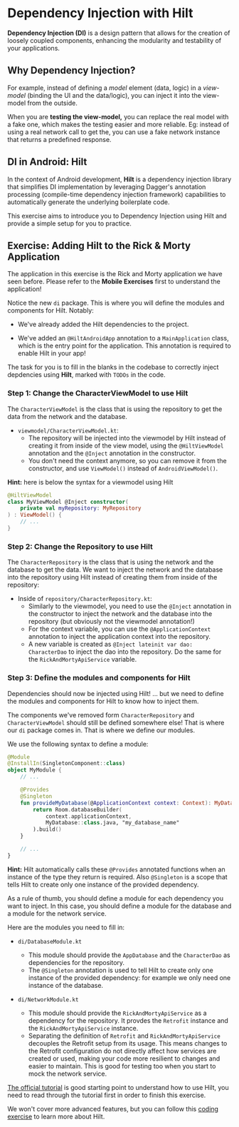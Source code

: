 # Dependency Injection with Hilt

__Dependency Injection (DI)__ is a design pattern that allows for the creation of loosely coupled components, enhancing the modularity and testability of your applications. 

## Why Dependency Injection?
For example, instead of defining a _model_ element (data, logic) in a _view-model_ (binding the UI and the data/logic), you can inject it into the view-model from the outside.

When you are **testing the view-model,** you can replace the real model with a fake one, which makes the testing easier and more reliable. Eg: instead of using a real network call to get the, you can use a fake network instance that returns a predefined response.

## DI in Android: Hilt
In the context of Android development, __Hilt__ is a dependency injection library that simplifies DI implementation by leveraging Dagger's annotation processing (compile-time dependency injection framework) capabilities to automatically generate the underlying boilerplate code. 

This exercise aims to introduce you to Dependency Injection using Hilt and provide a simple setup for you to practice.

## Exercise: Adding Hilt to the Rick & Morty Application
The application in this exercise is the Rick and Morty application we have seen before. Please refer to the **Mobile Exercises** first to understand the application!

Notice the new `di` package. This is where you will define the modules and components for Hilt. Notably: 
- We've already added the Hilt dependencies to the project.

- We've added an `@HiltAndroidApp` annotation to a `MainApplication` class, which is the entry point for the application. This annotation is required to enable Hilt in your app!

The task for you is to fill in the blanks in the codebase to correctly inject depdencies using __Hilt__, marked with `TODOs` in the code.

### Step 1: Change the CharacterViewModel to use Hilt

The `CharacterViewModel` is the class that is using the repository to get the data from the network and the database.

- `viewmodel/CharacterViewModel.kt`: 
    - The repository will be injected into the viewmodel by Hilt instead of creating it from inside of the view model, using the  `@HiltViewModel` annotation and the `@Inject` annotation in the constructor. 
    - You don't need the context anymore, so you can remove it from the constructor, and use `ViewModel()` instead of `AndroidViewModel()`.

**Hint:** here is below the syntax for a viewmodel using Hilt

```kotlin
@HiltViewModel
class MyViewModel @Inject constructor(
    private val myRepository: MyRepository
) : ViewModel() {
    // ...
}
```

### Step 2: Change the Repository to use Hilt

The `CharacterRepository` is the class that is using the network and the database to get the data. We want to inject the network and the database into the repository using Hilt instead of creating them from inside of the repository:

- Inside of `repository/CharacterRepository.kt`: 
    - Similarly to the viewmodel, you need to use the `@Inject` annotation in the constructor to inject the network and the database into the repository (but obviously not the viewmodel annotation!)
    - For the context variable, you can use the `@ApplicationContext` annotation to inject the application context into the repository.
    - A new variable is created as `@Inject lateinit var dao: CharacterDao` to inject the dao into the repository. Do the same for the `RickAndMortyApiService` variable.

### Step 3: Define the modules and components for Hilt

Dependencies should now be injected using Hilt! ... but we need to define the modules and components for Hilt to know how to inject them.

The components we've removed form `CharacterRepository` and `CharacterViewModel` should still be defined somewhere else! That is where our `di` package comes in. That is where we define our modules.

We use the following syntax to define a module:
```kotlin
@Module
@InstallIn(SingletonComponent::class)
object MyModule {
    // ...

    @Provides
    @Singleton
    fun provideMyDatabase(@ApplicationContext context: Context): MyDatabase {
        return Room.databaseBuilder(
            context.applicationContext,
            MyDatabase::class.java, "my_database_name"
        ).build()
    }

    // ...
}
```

**Hint:** Hilt automatically calls these `@Provides` annotated functions when an instance of the type they return is required. Also `@Singleton` is a scope that tells Hilt to create only one instance of the provided dependency.

As a rule of thumb, you should define a module for each dependency you want to inject. In this case, you should define a module for the database and a module for the network service.

Here are the modules you need to fill in:

- `di/DatabaseModule.kt`
    - This module should provide the `AppDatabase` and the `CharacterDao` as dependencies for the repository.
    - The `@Singleton` annotation is used to tell Hilt to create only one instance of the provided dependency: for example we only need one instance of the database. 

- `di/NetworkModule.kt`
    - This module should provide the `RickAndMortyApiService` as a dependency for the repository. It provdes the `Retrofit` instance and the `RickAndMortyApiService` instance.
    - Separating the definition of `Retrofit` and `RickAndMortyApiService` decouples the Retrofit setup from its usage. This means changes to the Retrofit configuration do not directly affect how services are created or used, making your code more resilient to changes and easier to maintain. This is good for testing too when you start to mock the network service.


[The official tutorial](https://developer.android.com/training/dependency-injection/hilt-android#kts) is good starting point to understand how to use Hilt, you need to read through the tutorial first in order to finish this exercise. 

We won't cover more advanced features, but you can follow this [coding exercise](https://developer.android.com/codelabs/android-hilt#0) to learn more about Hilt.
